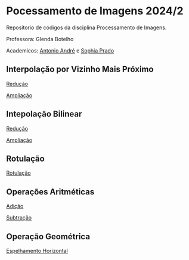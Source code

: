 # Pocessamento de Imagens 2024/2

Repositorio de códigos da disciplina Processamento de Imagens.

Professora: Glenda Botelho

Academicos: [Antonio André](https://github.com/andrebarceloschagas/) e [Sophia Prado](https://github.com/sophiaprado1/)

## Interpolação por Vizinho Mais Próximo

[Redução](/1/reducao_vizinho.py)

[Ampliação](/1/ampliacao_vizinho.py)

## Intepolação Bilinear

[Redução](/1/reducao_bilinear.py)

[Ampliação](/1/ampliação_bilinear.py)

## Rotulação

[Rotulação](/2/rotulacao.py)

## Operações Aritméticas

[Adição](/2/adicao.py)

[Subtração](/2/subtracao.py)

## Operação Geométrica

[Espelhamento Horizontal](/2/espelhamento.py)
